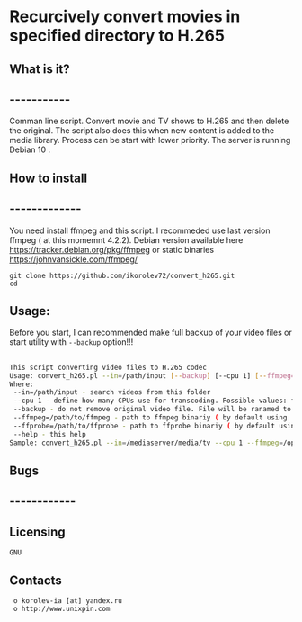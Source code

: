 #					Recurcively convert movies in specified directory to H.265


##  What is it?
##  -----------
Comman line script.
Convert movie and TV shows to H.265 and then delete the original. 
The script also does this when new content is added to the media library.
Process can be start with lower priority.
The server is running Debian 10 .	

##  How to install 
##  -------------
You need install ffmpeg and this script.
I recommeded use last version ffmpeg ( at this momemnt 4.2.2). Debian version available here https://tracker.debian.org/pkg/ffmpeg or static binaries https://johnvansickle.com/ffmpeg/

```
git clone https://github.com/ikorolev72/convert_h265.git
cd 
```


##	Usage:
Before you start, I can recommended  make full backup of your video files or start utility with `--backup` option!!!

##
```bash
This script converting video files to H.265 codec 
Usage: convert_h265.pl --in=/path/input [--backup] [--cpu 1] [--ffmpeg=/path/to/ffmpeg][--ffprobe=/path/to/ffprobe]  [--help]
Where:
 --in=/path/input - search videos from this folder 
 --cpu 1 - define how many CPUs use for transcoding. Possible values: from 1 to all CPU cores ( can be checked with 'nproc' linux command ), default: 1.
 --backup - do not remove original video file. File will be ranamed to 'original_video_filename' with digits extension like 'original_video_filename.1234455.22222'
 --ffmpeg=/path/to/ffmpeg - path to ffmpeg binariy ( by default using 'ffmpeg', must be found in environment PATH )
 --ffprobe=/path/to/ffprobe - path to ffprobe binariy ( by default using 'ffprobe', must be found in environment PATH )
 --help - this help
Sample:	convert_h265.pl --in=/mediaserver/media/tv --cpu 1 --ffmpeg=/opt/ffmpeg/bin/ffmpeg --ffprobe=/opt/ffmpeg/bin/ffprobe 
```



##  Bugs
##  ------------



  Licensing
  ---------
	GNU

  Contacts
  --------

     o korolev-ia [at] yandex.ru
     o http://www.unixpin.com

